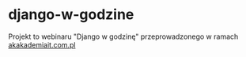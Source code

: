 # django-w-godzine
Projekt to webinaru  "Django w godzinę" przeprowadzonego w ramach [akakademiait.com.pl](https://akakademiait.com.pl)
